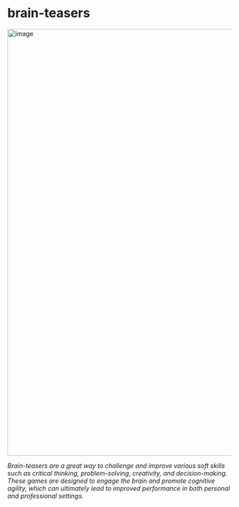 # brain-teasers
<img width="960" alt="image" src="https://user-images.githubusercontent.com/91959504/235984279-92fcacf7-47f4-40dc-909f-383afcdff0a9.png">

*Brain-teasers are a great way to challenge and improve various soft skills such as critical thinking, problem-solving, creativity, and decision-making. These games are designed to engage the brain and promote cognitive agility, which can ultimately lead to improved performance in both personal and professional settings.*
